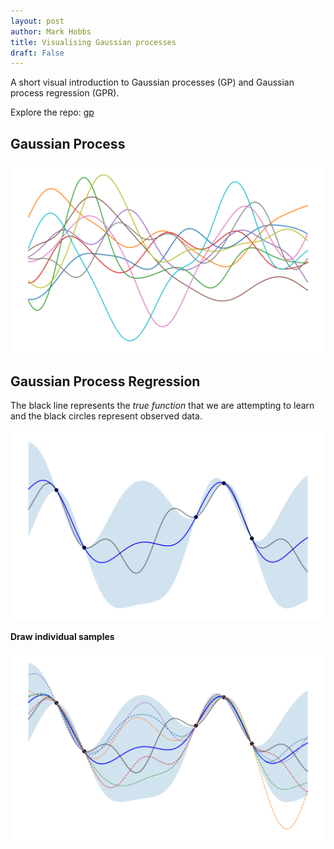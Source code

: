 ```yaml
---
layout: post
author: Mark Hobbs
title: Visualising Gaussian processes
draft: False
---
```


A short visual introduction to Gaussian processes (GP) and Gaussian process regression (GPR).

Explore the repo: [gp](https://github.com/mark-hobbs/articles/tree/main/gp)

## Gaussian Process

<!-- A Gaussian process is a stochastic process...

A Gaussian Process (GP) is a prior over functions - you can think of it as a way to generate smooth, plausible random functions before seeing any data. Sampling from a GP gives you random function draws that are consistent with your chosen kernel (e.g. smooth, periodic, rough, etc.). These represent your beliefs about the function before observing data. -->

![](/assets/images/gp-1.png)

## Gaussian Process Regression

<!-- Gaussian Process Regression (GPR) is what happens when you condition the GP on observed data points. Now, the GP does not just sample random functions - it samples functions that pass through (or near) the training data, while still capturing uncertainty in areas where you have no observations. -->

The black line represents the *true function* that we are attempting to learn and the black circles represent observed data.

![](/assets/images/gp-2.png)

**Draw individual samples**

![](/assets/images/gp-3.png)
